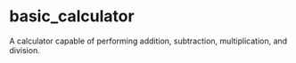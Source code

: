 # basic_calculator
A calculator capable of performing addition, subtraction, multiplication, and division.
